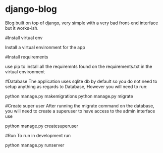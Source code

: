 # django-blog
Blog built on top of django, very simple with a very bad front-end interface but it works-ish.



#Install virtual env

Install a virtual environment for the app 

#Install requirements

use pip to install all the requiremnts found on the requirements.txt in the virtual environment


#Database
The application uses sqlite db by default so you do not need to setup anything as regards to Database, 
However you will need to run:

python manage.py makemigrations
python manage.py migrate

#Create super user
After running the migrate command on the database, you will need to create a superuser to have access to the admin interface use

python manage.py createsuperuser

#Run
To run in development run 

python manage.py runserver



